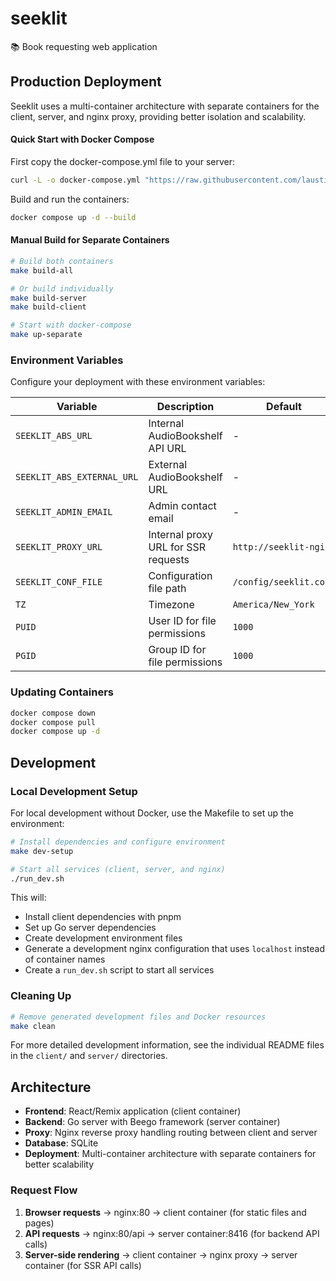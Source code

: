 # seeklit

📚 Book requesting web application

## Production Deployment

Seeklit uses a multi-container architecture with separate containers for the client, server, and nginx proxy, providing better isolation and scalability.

#### Quick Start with Docker Compose

First copy the docker-compose.yml file to your server:

```bash
curl -L -o docker-compose.yml "https://raw.githubusercontent.com/laustindasauce/seeklit/refs/heads/main/docker-compose.yml"
```

Build and run the containers:

```bash
docker compose up -d --build
```

#### Manual Build for Separate Containers

```bash
# Build both containers
make build-all

# Or build individually
make build-server
make build-client

# Start with docker-compose
make up-separate
```

### Environment Variables

Configure your deployment with these environment variables:

| Variable                   | Description                         | Default                | Required |
| -------------------------- | ----------------------------------- | ---------------------- | -------- |
| `SEEKLIT_ABS_URL`          | Internal AudioBookshelf API URL     | -                      | Yes      |
| `SEEKLIT_ABS_EXTERNAL_URL` | External AudioBookshelf URL         | -                      | Yes      |
| `SEEKLIT_ADMIN_EMAIL`      | Admin contact email                 | -                      | Yes      |
| `SEEKLIT_PROXY_URL`        | Internal proxy URL for SSR requests | `http://seeklit-nginx` | No       |
| `SEEKLIT_CONF_FILE`        | Configuration file path             | `/config/seeklit.conf` | No       |
| `TZ`                       | Timezone                            | `America/New_York`     | No       |
| `PUID`                     | User ID for file permissions        | `1000`                 | No       |
| `PGID`                     | Group ID for file permissions       | `1000`                 | No       |

### Updating Containers

```bash
docker compose down
docker compose pull
docker compose up -d
```

## Development

### Local Development Setup

For local development without Docker, use the Makefile to set up the environment:

```bash
# Install dependencies and configure environment
make dev-setup

# Start all services (client, server, and nginx)
./run_dev.sh
```

This will:

- Install client dependencies with pnpm
- Set up Go server dependencies
- Create development environment files
- Generate a development nginx configuration that uses `localhost` instead of container names
- Create a `run_dev.sh` script to start all services

### Cleaning Up

```bash
# Remove generated development files and Docker resources
make clean
```

For more detailed development information, see the individual README files in the `client/` and `server/` directories.

## Architecture

- **Frontend**: React/Remix application (client container)
- **Backend**: Go server with Beego framework (server container)
- **Proxy**: Nginx reverse proxy handling routing between client and server
- **Database**: SQLite
- **Deployment**: Multi-container architecture with separate containers for better scalability

### Request Flow

1. **Browser requests** → nginx:80 → client container (for static files and pages)
2. **API requests** → nginx:80/api → server container:8416 (for backend API calls)
3. **Server-side rendering** → client container → nginx proxy → server container (for SSR API calls)
